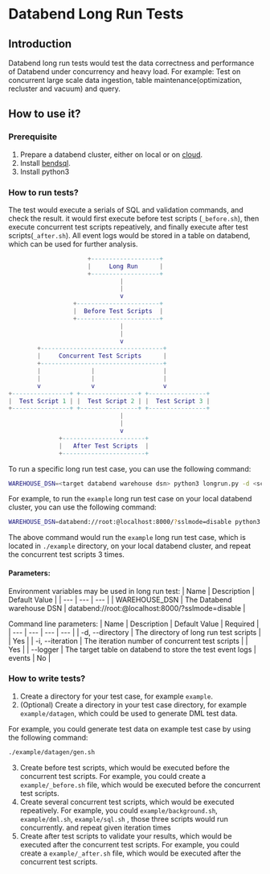 # Databend Long Run Tests

## Introduction
Databend long run tests would test the data correctness and performance of Databend under concurrency and heavy load.
For example:
Test on concurrent large scale data ingestion, table maintenance(optimization, recluster and vacuum) and query.

## How to use it?
### Prerequisite
1. Prepare a databend cluster, either on local or on [cloud](https://app.databend.com).
2. Install [bendsql](https://github.com/datafuselabs/bendsql).
3. Install python3

### How to run tests?

The test would execute a serials of SQL and validation commands, and check the result.
it would first execute before test scripts (`_before.sh`), then execute concurrent test scripts repeatively, and finally execute after test scripts(`_after.sh`).
All event logs would be stored in a table on databend, which can be used for further analysis.


```lua
                      +-------------------+
                      |     Long Run      |
                      +-------------------+
                               |
                               |
                               v
                  +-----------------------+
                  |  Before Test Scripts  |
                  +-----------------------+
                               |
                               |
                               v
        +----------------------------------+
        |     Concurrent Test Scripts      |
        +----------------------------------+
        |              |                   |
        |              |                   |
        v              v                   v
+----------------+ +----------------+ +----------------+
|  Test Script 1 | |  Test Script 2 | |  Test Script 3 |
+----------------+ +----------------+ +----------------+
                               |
                               |
                               v
              +-----------------------+
              |   After Test Scripts  |
              +-----------------------+

```

To run a specific long run test case, you can use the following command:

```bash
WAREHOUSE_DSN=<target databend warehouse dsn> python3 longrun.py -d <scripts directory> -i <concurrent test iteration number>
```

For example, to run the `example` long run test case on your local databend cluster, you can use the following command:

```bash
WAREHOUSE_DSN=databend://root:@localhost:8000/?sslmode=disable python3 longrun.py -d ./example -i 3
```

The above command would run the `example` long run test case, which is located in `./example` directory, on your local databend cluster, and repeat the concurrent test scripts 3 times.

#### Parameters:

Environment variables may be used in long run test:
| Name | Description | Default Value |
| --- | --- | --- |
| WAREHOUSE_DSN | The Databend warehouse DSN | databend://root:@localhost:8000/?sslmode=disable |

Command line parameters:
| Name | Description | Default Value | Required |
| --- | --- | --- | --- |
| -d, --directory | The directory of long run test scripts | | Yes |
| -i, --iteration | The iteration number of concurrent test scripts |  | Yes |
| --logger | The target table on databend to store the test event logs | events | No |

### How to write tests?
1. Create a directory for your test case, for example `example`.
2. (Optional) Create a directory in your test case directory, for example `example/datagen`, which could be used to generate DML test data.

For example, you could generate test data on example test case by using the following command:

```bash
./example/datagen/gen.sh
```

3. Create before test scripts, which would be executed before the concurrent test scripts. For example, you could create a `example/_before.sh` file, which would be executed before the concurrent test scripts.
4. Create several concurrent test scripts, which would be executed repeatively. For example, you could `example/background.sh`, `example/dml.sh`, `example/sql.sh` , those three scripts would run concurrently. and repeat given iteration times
5. Create after test scripts to validate your results, which would be executed after the concurrent test scripts. For example, you could create a `example/_after.sh` file, which would be executed after the concurrent test scripts.